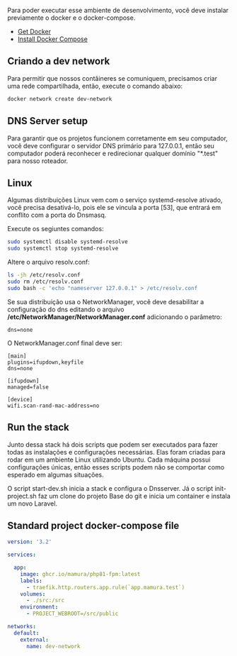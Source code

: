 Para poder executar esse ambiente de desenvolvimento, você deve instalar previamente o docker e o docker-compose.

- [Get Docker](https://docs.docker.com/get-docker/)
- [Install Docker Compose](https://docs.docker.com/compose/install/)

## Criando a dev network
Para permitir que nossos contâineres se comuniquem, precisamos criar uma rede compartilhada, então, execute o comando abaixo:

```bash
docker network create dev-network
```

## DNS Server setup
Para garantir que os projetos funcionem corretamente em seu computador, você deve configurar o servidor DNS primário para 127.0.0.1, então seu computador poderá reconhecer e redirecionar qualquer domínio "*.test" para nosso roteador.

## Linux
Algumas distribuições Linux vem com o serviço systemd-resolve ativado, você precisa desativá-lo, pois ele se vincula a porta [53], que entrará em conflito com a porta do Dnsmasq.

Execute os segiuntes comandos:
```bash
sudo systemctl disable systemd-resolve
sudo systemctl stop systemd-resolve
```

Altere o arquivo resolv.conf:
```bash
ls -jh /etc/resolv.conf
sudo rm /etc/resolv.conf
sudo bash -c 'echo "nameserver 127.0.0.1" > /etc/resolv.conf
```

Se sua distribuição usa o NetworkManager, você deve desabilitar a configuração do dns editando o arquivo **/etc/NetworkManager/NetworkManager.conf** adicionando o parâmetro:
```console
dns=none
```

O NetworkManager.conf final deve ser:
```console
[main]
plugins=ifupdown,keyfile
dns=none

[ifupdown]
managed=false

[device]
wifi.scan-rand-mac-address=no
```

## Run the stack
Junto dessa stack há dois scripts que podem ser executados para fazer todas as instalações e configurações necessárias. Elas foram criadas para rodar em um ambiente Linux utilizando Ubuntu. Cada máquina possui configurações únicas, então esses scripts podem não se comportar como esperado em algumas situações.

O script start-dev.sh inicia a stack e configura o Dnsserver. Já o script init-project.sh faz um clone do projeto Base do git e inicia um container e instala um novo Laravel.

## Standard project docker-compose file
```yaml
version: '3.2'

services:

  app:
    image: ghcr.io/mamura/php81-fpm:latest
    labels:
      - traefik.http.routers.app.rule(`app.mamura.test`)
    volumes:
      - ./src:/src
    environment:
      - PROJECT_WEBROOT=/src/public

networks:
  default:
    external:
      name: dev-network